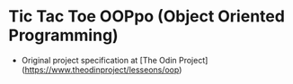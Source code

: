 #  Tic Tac Toe OOPpo (Object Oriented Programming)
* Original project specification at [The Odin Project] (https://www.theodinproject/lesseons/oop)


